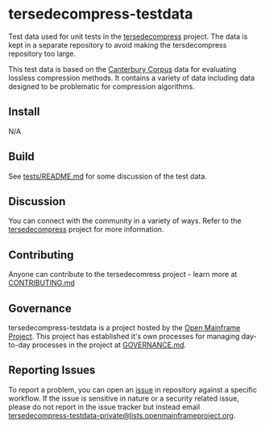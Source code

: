 # tersedecompress-testdata

Test data used for unit tests in the [tersedecompress](https://github.com/openmainframeproject/tersedecompress) project. The data is kept in a separate repository to avoid making the tersdecompress repository too large.

This test data is based on the [Canterbury Corpus](https://corpus.canterbury.ac.nz/) data for evaluating lossless compression methods. It contains a variety of data including data designed to be problematic for compression algorithms.

## Install

N/A

## Build

See [tests/README.md](tests/README.md) for some discussion of the test data.

## Discussion

You can connect with the community in a variety of ways. Refer to the [tersedecompress](https://github.com/openmainframeproject/tersedecompress) project for more information.

## Contributing
Anyone can contribute to the tersedecomress project - learn more at [CONTRIBUTING.md](CONTRIBUTING.md)

## Governance
tersedecompress-testdata is a project hosted by the [Open Mainframe Project](https://openmainframeproject.org). This project has established it's own processes for managing day-to-day processes in the project at [GOVERNANCE.md](GOVERNANCE.md).

## Reporting Issues
To report a problem, you can open an [issue](https://github.com/openmainframeproject/tersedecompress-testdata/issues) in repository against a specific workflow. If the issue is sensitive in nature or a security related issue, please do not report in the issue tracker but instead email tersedecompress-testdata-private@lists.openmainframeproject.org.
